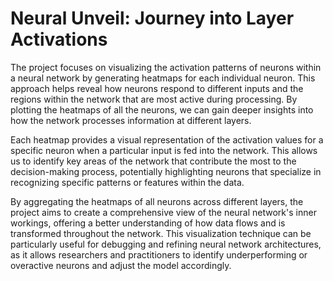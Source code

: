 # Neural Unveil: Journey into Layer Activations
 
The project focuses on visualizing the activation patterns of neurons within a neural network by generating heatmaps for each individual neuron. This approach helps reveal how neurons respond to different inputs and the regions within the network that are most active during processing. By plotting the heatmaps of all the neurons, we can gain deeper insights into how the network processes information at different layers.

Each heatmap provides a visual representation of the activation values for a specific neuron when a particular input is fed into the network. This allows us to identify key areas of the network that contribute the most to the decision-making process, potentially highlighting neurons that specialize in recognizing specific patterns or features within the data.

By aggregating the heatmaps of all neurons across different layers, the project aims to create a comprehensive view of the neural network's inner workings, offering a better understanding of how data flows and is transformed throughout the network. This visualization technique can be particularly useful for debugging and refining neural network architectures, as it allows researchers and practitioners to identify underperforming or overactive neurons and adjust the model accordingly.

